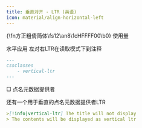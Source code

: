 ```yaml
---
title: 垂直对齐 - LTR (英语)
icon: material/align-horizontal-left
---
```


{\fn方正粗倩简体\fs12\an8\1cHFFFF00\b0} 使用量

水平应用 左对右LTR在读取模式下到注释

```md
---
cssclasses
    - vertical-ltr
---
```
□ 点名元数据提供者

还有一个用于垂直的点名元数据提供者LTR
```md
>[!info|vertical-ltr] The title will not display
> The contents will be displayed as vertical ltr
```


